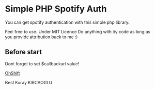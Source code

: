 # Simple PHP Spotify Auth #
You can get spotify authentication with this simple php library.

Feel free to use. Under MIT Licence
Do anything with öy code as long as you provide attribution back to me :)



## Before start ##
Dont forget to set $callbackurl value!


[OhShift](www.ohshiftlabs.com)

Best
Koray KIRCAOGLU